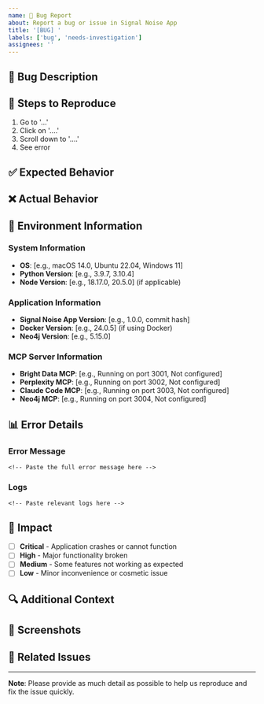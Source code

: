 ```yaml
---
name: 🐛 Bug Report
about: Report a bug or issue in Signal Noise App
title: '[BUG] '
labels: ['bug', 'needs-investigation']
assignees: ''
---
```


## 🐛 Bug Description
<!-- A clear and concise description of what the bug is -->

## 🔄 Steps to Reproduce
<!-- Detailed steps to reproduce the behavior -->
1. Go to '...'
2. Click on '....'
3. Scroll down to '....'
4. See error

## ✅ Expected Behavior
<!-- A clear and concise description of what you expected to happen -->

## ❌ Actual Behavior
<!-- A clear and concise description of what actually happened -->

## 📱 Environment Information
<!-- Please complete the following information -->

### System Information
- **OS**: [e.g., macOS 14.0, Ubuntu 22.04, Windows 11]
- **Python Version**: [e.g., 3.9.7, 3.10.4]
- **Node Version**: [e.g., 18.17.0, 20.5.0] (if applicable)

### Application Information
- **Signal Noise App Version**: [e.g., 1.0.0, commit hash]
- **Docker Version**: [e.g., 24.0.5] (if using Docker)
- **Neo4j Version**: [e.g., 5.15.0]

### MCP Server Information
- **Bright Data MCP**: [e.g., Running on port 3001, Not configured]
- **Perplexity MCP**: [e.g., Running on port 3002, Not configured]
- **Claude Code MCP**: [e.g., Running on port 3003, Not configured]
- **Neo4j MCP**: [e.g., Running on port 3004, Not configured]

## 📊 Error Details
<!-- Include error messages, logs, or stack traces -->

### Error Message
```
<!-- Paste the full error message here -->
```

### Logs
<!-- Include relevant log output -->
```
<!-- Paste relevant logs here -->
```

## 🎯 Impact
<!-- How does this bug affect functionality? -->
- [ ] **Critical** - Application crashes or cannot function
- [ ] **High** - Major functionality broken
- [ ] **Medium** - Some features not working as expected
- [ ] **Low** - Minor inconvenience or cosmetic issue

## 🔍 Additional Context
<!-- Add any other context about the problem here -->

## 📸 Screenshots
<!-- If applicable, add screenshots to help explain your problem -->

## 🔗 Related Issues
<!-- Link to any related issues or pull requests -->

---
**Note**: Please provide as much detail as possible to help us reproduce and fix the issue quickly.
